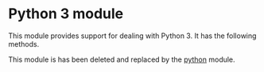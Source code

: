 # Python 3 module

This module provides support for dealing with Python 3. It has the
following methods.

This module is has been deleted and replaced by the
[python](Python-module.md) module.
